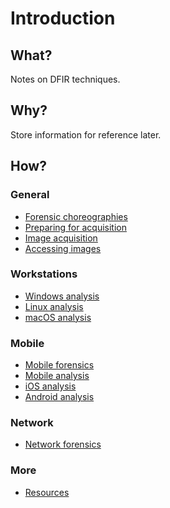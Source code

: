 # Introduction

## What?

Notes on DFIR techniques.

## Why?

Store information for reference later.

## How?

### General

* [Forensic choreographies](choreography.md)
* [Preparing for acquisition](preparation.md)
* [Image acquisition](acquisition.md)
* [Accessing images](access.md)

### Workstations

* [Windows analysis](windows.md)
* [Linux analysis](linux.md)
* [macOS analysis](macos.md)

### Mobile

* [Mobile forensics](mobile-forensics.md)
* [Mobile analysis](mobile-analysis.md)
* [iOS analysis](ios.md)
* [Android analysis](android.md)

### Network

* [Network forensics](network.md)

### More

* [Resources](resources.md)
